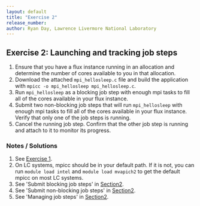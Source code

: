 ```yaml
---
layout: default
title: "Exercise 2"
release_number:
author: Ryan Day, Lawrence Livermore National Laboratory
---
```


## Exercise 2: Launching and tracking job steps
1. Ensure that you have a flux instance running in an allocation and determine the number of cores available to you in that allocation.
2. Download the attached `mpi_hellosleep.c` file and build the application with `mpicc -o mpi_hellosleep mpi_hellosleep.c`.
3. Run `mpi_hellosleep` as a blocking job step with enough mpi tasks to fill all of the cores available in your flux instance.
4. Submit two non-blocking job steps that will run `mpi_hellosleep` with enough mpi tasks to fill all of the cores available in your flux instance. Verify that only one of the job steps is running.
5. Cancel the running job step. Confirm that the other job step is running and attach to it to monitor its progress.

### Notes / Solutions
1. See [Exercise 1](exercise1).
2. On LC systems, mpicc should be in your default path. If it is not, you can run `module load intel` and `module load mvapich2` to get the default mpicc on most LC systems.
3. See 'Submit blocking job steps' in [Section2](section2).
4. See 'Submit non-blocking job steps' in [Section2](section2).
5. See 'Managing job steps' in [Section2](section2).
